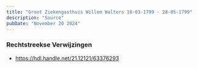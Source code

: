 ```yaml
---
title: "Groot Ziekengasthuis Willem Walters 18-03-1799 - 28-05-1799"
description: "Source"
pubDate: "November 20 2024"
---
```


### Rechtstreekse Verwijzingen
- https://hdl.handle.net/21.12121/63376293